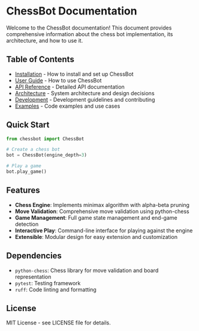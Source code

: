 # ChessBot Documentation

Welcome to the ChessBot documentation! This document provides comprehensive information about the chess bot implementation, its architecture, and how to use it.

## Table of Contents

- [Installation](installation.md) - How to install and set up ChessBot
- [User Guide](user_guide.md) - How to use ChessBot
- [API Reference](api_reference.md) - Detailed API documentation
- [Architecture](architecture.md) - System architecture and design decisions
- [Development](development.md) - Development guidelines and contributing
- [Examples](examples.md) - Code examples and use cases

## Quick Start

```python
from chessbot import ChessBot

# Create a chess bot
bot = ChessBot(engine_depth=3)

# Play a game
bot.play_game()
```

## Features

- **Chess Engine**: Implements minimax algorithm with alpha-beta pruning
- **Move Validation**: Comprehensive move validation using python-chess
- **Game Management**: Full game state management and end-game detection
- **Interactive Play**: Command-line interface for playing against the engine
- **Extensible**: Modular design for easy extension and customization

## Dependencies

- `python-chess`: Chess library for move validation and board representation
- `pytest`: Testing framework
- `ruff`: Code linting and formatting

## License

MIT License - see LICENSE file for details. 